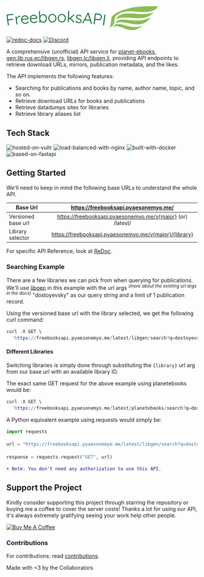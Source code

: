 <img width="400px" src="https://raw.githubusercontent.com/Rickaym/FreeBooksAPI/bd035158db4bc9363e1b00d0bd3221183cc94ad7/assets/logo.png">

<!-- header -->

<a href="https://freebooksapi.pyaesonemyo.me/latest/api-reference"><img alt="redoc-docs" src="https://img.shields.io/badge/Redoc-docs-purple?style=for-the-badge&logo=Read the Docs&logoColor=violet"></a>
<a href="https://discord.gg/UmnzdPgn6g/"><img src="https://img.shields.io/discord/793047973751554088.svg?label=API Support&color=blue&style=for-the-badge&logo=discord" alt="Discord"></a>

A comprehensive (unofficial) API service for [planet-ebooks](https://www.planetebook.com/), [gen.lib.rus.ec/libgen.rs](http://gen.lib.rus.ec/), [libgen.lc/libgen.li](http://libgen.lc/), providing API endpoints to retrieve download URLs, mirrors, publication metadata, and the likes.

The API implements the following features:

- Searching for publications and books by name, author name, topic, and so on.
- Retrieve download URLs for books and publications
- Retrieve datadumps sites for libraries
- Retrieve library aliases list


## Tech Stack

<img alt="hosted-on-vultr" src="https://img.shields.io/badge/server-vultr-blue?style=for-the-badge&logo=vultr&logoColor=51B9FF">
<img alt="load-balanced-with-nginx" src="https://img.shields.io/badge/scale-nginx-009137?style=for-the-badge&logo=nginx&logoColor=green">
<img alt="built-with-docker" src="https://img.shields.io/badge/build-docker-0F6AAA?style=for-the-badge&logo=docker">
<img alt="based-on-fastapi" src="https://img.shields.io/badge/ASGI-fastapi-F7CA3E?style=for-the-badge&logo=fastapi&logoColor=F7CA3E">

## Getting Started

We'll need to keep in mind the following base URLs to understand the whole API.

| Base Url      | https://freebooksapi.pyaesonemyo.me/ |
| ------------- |:-------------:|
| Versioned base url      | https://freebooksapi.pyaesonemyo.me/v{major} (or) /latest/ |
| Library selector | https://freebooksapi.pyaesonemyo.me/v{major}/{library} |

For specific API Reference, look at [ReDoc](https://freebooksapi.pyaesonemyo.me/latest/api-reference).

### Searching Example

There are a few libraries we can pick from when querying for publications. We'll use [libgen](http://gen.lib.rus.ec/) in this example with the url args <sup>*(more about the existing url args in the docs)*</sup> "dostoyevsky" as our query string and a limit of 1 publication record.

Using the versioned base url with the library selected, we get the following curl command:
```s
curl -X GET \
  'https://freebooksapi.pyaesonemyo.me/latest/libgen/search?q=dostoyevsky&limit=1'
```

#### Different Libraries

Switching libraries is simply done through substituting the `{library}` url arg from our base url with an available library ID.

The exact same GET request for the above example using planetebooks would be:

```s
curl -X GET \
  'https://freebooksapi.pyaesonemyo.me/latest/planetebooks/search?q=dostoyevsky&limit=1'
```

A Python equivalent example using requests would simply be:

```py
import requests

url = "https://freebooksapi.pyaesonemyo.me/latest/libgen/search?q=dostoyevsky&limit=1"

response = requests.request("GET", url)
```

```diff
+ Note: You don't need any authorization to use this API.
```

## Support the Project

Kindly consider supporting this project through starring the repository or buying me a coffee to cover the server costs! Thanks a lot for using our API, it's always extremely gratifying seeing your work help other people.

<a href="https://www.buymeacoffee.com/rickaym" target="_blank"><img src="https://cdn.buymeacoffee.com/buttons/v2/default-yellow.png" alt="Buy Me A Coffee" style="height: 45px" ></a>

### Contributions

For contributions: read [contributions](./contributions.md).

Made with <3 by the Collaborators
